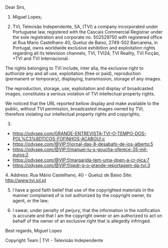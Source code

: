 Dear Sirs,​

1. Miguel Lopes;

2. TVI, Televisão Independente, SA, (TVI) a company incorporated under Portuguese law, registered with the Cascais Commercial Registrar under the sole registration and corporate no. 502529750 with registered office at Rua Mario Castelhano 40, Queluz de Baixo, 2749-502 Barcarena, in Portugal, owns worldwide exclusive exhibition and exploitation rights regarding all its television channels, TVI, TVI24, TVI Reality, TVI Ficção, +TVI and TVI Internacional.

The rights belonging to TVI include, inter alia, the exclusive right to authorize any and all use, exploitation (free or paid), reproduction (permanent or temporary), displaying, transmission, storage of any images.

The reproduction, storage, use, exploitation and display of broadcasted images, constitutes a serious violation of TVI intellectual property rights.

We noticed that the URL reported bellow display and make available to the public, without TVI permission, broadcasted images owned by TVI, therefore violating our intellectual property rights and copyrights;

3.
- https://odysee.com/GRANDE-ENTREVISTA-TVI-O-TEMPO-DOS-POL%C3%8DTICOS-FOFINHOS-ACABOU!:c
- https://odysee.com/@VIP:f/jornal-das-8-desabafo-de-jos-alberto:5
- https://odysee.com/@VIP:f/manuel-lu-s-goucha-oferece-35-mil-euros:2​
- https://odysee.com/@VIP:f/margarida-tem-uma-doen-a-cr-nica:7
- https://odysee.com/@VIP:f/pedr-g-o-grande-reportagem-da-tvi:3

​4. Address: Rua Mário Castelhano, 40 - Queluz de Baixo
<personal information reducted>
Site: http://www.tvi.iol.pt

5. I have a good faith belief that use of the copyrighted materials in the manner complained of is not authorized by the copyright owner, its agent, or the law;

6. I swear, under penalty of perjury, that the information in the notification is accurate and that I am the copyright owner or am authorized to act on behalf of the owner of an exclusive right that is allegedly infringed.

Best regards,
Miguel Lopes


Copyright Team | TVI - Televisão Independente
